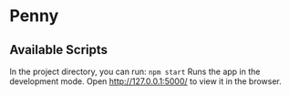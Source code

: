 # Penny


## Available Scripts
In the project directory, you can run:
`npm start`
Runs the app in the development mode.
Open http://127.0.0.1:5000/ to view it in the browser.
